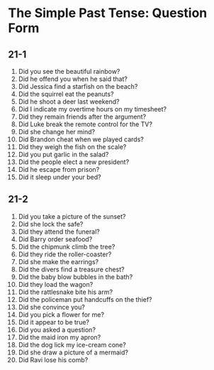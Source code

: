 # The Simple Past Tense: Question Form

## 21-1

1. Did you see the beautiful rainbow?
1. Did he offend you when he said that?
1. Did Jessica find a starfish on the beach?
1. Did the squirrel eat the peanuts?
1. Did he shoot a deer last weekend?
1. Did I indicate my overtime hours on my timesheet?
1. Did they remain friends after the argument?
1. Did Luke break the remote control for the TV?
1. Did she change her mind?
1. Did Brandon cheat when we played cards?
1. Did they weigh the fish on the scale?
1. Did you put garlic in the salad?
1. Did the people elect a new president?
1. Did he escape from prison?
1. Did it sleep under your bed?

## 21-2

1. Did you take a picture of the sunset?
1. Did she lock the safe?
1. Did they attend the funeral?
1. Did Barry order seafood?
1. Did the chipmunk climb the tree?
1. Did they ride the roller-coaster?
1. Did she make the earrings?
1. Did the divers find a treasure chest?
1. Did the baby blow bubbles in the bath?
1. Did they load the wagon?
1. Did the rattlesnake bite his arm?
1. Did the policeman put handcuffs on the thief?
1. Did she convince you?
1. Did you pick a flower for me?
1. Did it appear to be true?
1. Did you asked a question?
1. Did the maid iron my apron?
1. Did the dog lick my ice-cream cone?
1. Did she draw a picture of a mermaid?
1. Did Ravi lose his comb?
